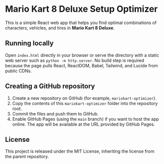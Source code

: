 # Mario Kart 8 Deluxe Setup Optimizer

This is a simple React web app that helps you find optimal combinations of characters, vehicles, and tires in **Mario Kart 8 Deluxe**.

## Running locally

Open `index.html` directly in your browser or serve the directory with a static web server such as `python -m http.server`. No build step is required because the page pulls React, ReactDOM, Babel, Tailwind, and Lucide from public CDNs.

## Creating a GitHub repository

1. Create a new repository on GitHub (for example, `mariokart-optimizer`).
2. Copy the contents of this `mariokart-optimizer` folder into the repository root.
3. Commit the files and push them to GitHub.
4. Enable GitHub Pages (using the `main` branch) if you want to host the app online. The app will be available at the URL provided by GitHub Pages.

## License

This project is released under the MIT License, inheriting the license from the parent repository.
